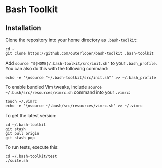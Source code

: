 Bash Toolkit
====================================


Installation
------------

Clone the repository into your home directory as `.bash-toolkit`:

    cd ~
    git clone https://github.com/outerloper/bash-toolkit .bash-toolkit

Add `source "${HOME}/.bash-toolkit/src/init.sh"` to your `.bash_profile`. You can also do this with the following command:

    echo -e '\nsource "~/.bash-toolkit/src/init.sh"' >> ~/.bash_profile

To enable bundled Vim tweaks, include `source ~/.bush/src/resources/vimrc.sh` command into your `.vimrc`:

    touch ~/.vimrc
    echo -e '\nsource ~/.bush/src/resources/vimrc.sh' >> ~/.vimrc

To get the latest version:

    cd ~/.bash-toolkit
    git stash
    git pull origin
    git stash pop

To run tests, execute this:

    cd ~/.bash-toolkit/test
    ./suite.sh
